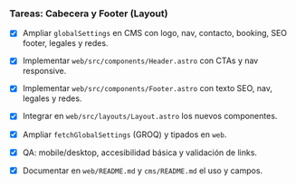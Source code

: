 ### Tareas: Cabecera y Footer (Layout)

- [x] Ampliar `globalSettings` en CMS con logo, nav, contacto, booking, SEO footer, legales y redes.
- [x] Implementar `web/src/components/Header.astro` con CTAs y nav responsive.
- [x] Implementar `web/src/components/Footer.astro` con texto SEO, nav, legales y redes.
- [x] Integrar en `web/src/layouts/Layout.astro` los nuevos componentes.
- [x] Ampliar `fetchGlobalSettings` (GROQ) y tipados en `web`.
- [x] QA: mobile/desktop, accesibilidad básica y validación de links.
- [x] Documentar en `web/README.md` y `cms/README.md` el uso y campos.


